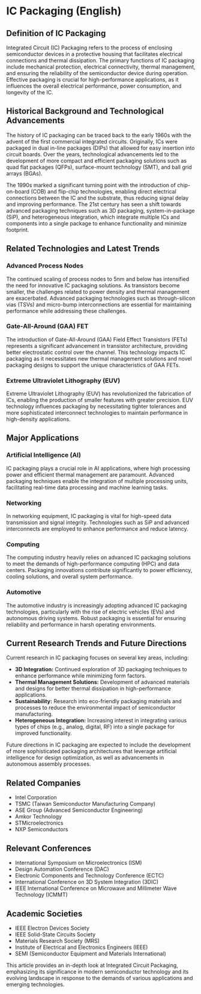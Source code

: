 # IC Packaging (English)

## Definition of IC Packaging
Integrated Circuit (IC) Packaging refers to the process of enclosing semiconductor devices in a protective housing that facilitates electrical connections and thermal dissipation. The primary functions of IC packaging include mechanical protection, electrical connectivity, thermal management, and ensuring the reliability of the semiconductor device during operation. Effective packaging is crucial for high-performance applications, as it influences the overall electrical performance, power consumption, and longevity of the IC.

## Historical Background and Technological Advancements
The history of IC packaging can be traced back to the early 1960s with the advent of the first commercial integrated circuits. Originally, ICs were packaged in dual in-line packages (DIPs) that allowed for easy insertion into circuit boards. Over the years, technological advancements led to the development of more compact and efficient packaging solutions such as quad flat packages (QFPs), surface-mount technology (SMT), and ball grid arrays (BGAs).

The 1990s marked a significant turning point with the introduction of chip-on-board (COB) and flip-chip technologies, enabling direct electrical connections between the IC and the substrate, thus reducing signal delay and improving performance. The 21st century has seen a shift towards advanced packaging techniques such as 3D packaging, system-in-package (SiP), and heterogeneous integration, which integrate multiple ICs and components into a single package to enhance functionality and minimize footprint.

## Related Technologies and Latest Trends
### Advanced Process Nodes
The continued scaling of process nodes to 5nm and below has intensified the need for innovative IC packaging solutions. As transistors become smaller, the challenges related to power density and thermal management are exacerbated. Advanced packaging technologies such as through-silicon vias (TSVs) and micro-bump interconnections are essential for maintaining performance while addressing these challenges.

### Gate-All-Around (GAA) FET
The introduction of Gate-All-Around (GAA) Field Effect Transistors (FETs) represents a significant advancement in transistor architecture, providing better electrostatic control over the channel. This technology impacts IC packaging as it necessitates new thermal management solutions and novel packaging designs to support the unique characteristics of GAA FETs.

### Extreme Ultraviolet Lithography (EUV)
Extreme Ultraviolet Lithography (EUV) has revolutionized the fabrication of ICs, enabling the production of smaller features with greater precision. EUV technology influences packaging by necessitating tighter tolerances and more sophisticated interconnect technologies to maintain performance in high-density applications.

## Major Applications
### Artificial Intelligence (AI)
IC packaging plays a crucial role in AI applications, where high processing power and efficient thermal management are paramount. Advanced packaging techniques enable the integration of multiple processing units, facilitating real-time data processing and machine learning tasks.

### Networking
In networking equipment, IC packaging is vital for high-speed data transmission and signal integrity. Technologies such as SiP and advanced interconnects are employed to enhance performance and reduce latency.

### Computing
The computing industry heavily relies on advanced IC packaging solutions to meet the demands of high-performance computing (HPC) and data centers. Packaging innovations contribute significantly to power efficiency, cooling solutions, and overall system performance.

### Automotive
The automotive industry is increasingly adopting advanced IC packaging technologies, particularly with the rise of electric vehicles (EVs) and autonomous driving systems. Robust packaging is essential for ensuring reliability and performance in harsh operating environments.

## Current Research Trends and Future Directions
Current research in IC packaging focuses on several key areas, including:
- **3D Integration:** Continued exploration of 3D packaging techniques to enhance performance while minimizing form factors.
- **Thermal Management Solutions:** Development of advanced materials and designs for better thermal dissipation in high-performance applications.
- **Sustainability:** Research into eco-friendly packaging materials and processes to reduce the environmental impact of semiconductor manufacturing.
- **Heterogeneous Integration:** Increasing interest in integrating various types of chips (e.g., analog, digital, RF) into a single package for improved functionality.

Future directions in IC packaging are expected to include the development of more sophisticated packaging architectures that leverage artificial intelligence for design optimization, as well as advancements in autonomous assembly processes.

## Related Companies
- Intel Corporation
- TSMC (Taiwan Semiconductor Manufacturing Company)
- ASE Group (Advanced Semiconductor Engineering)
- Amkor Technology
- STMicroelectronics
- NXP Semiconductors

## Relevant Conferences
- International Symposium on Microelectronics (ISM)
- Design Automation Conference (DAC)
- Electronic Components and Technology Conference (ECTC)
- International Conference on 3D System Integration (3DIC)
- IEEE International Conference on Microwave and Millimeter Wave Technology (ICMMT)

## Academic Societies
- IEEE Electron Devices Society
- IEEE Solid-State Circuits Society
- Materials Research Society (MRS)
- Institute of Electrical and Electronics Engineers (IEEE)
- SEMI (Semiconductor Equipment and Materials International)

This article provides an in-depth look at Integrated Circuit Packaging, emphasizing its significance in modern semiconductor technology and its evolving landscape in response to the demands of various applications and emerging technologies.